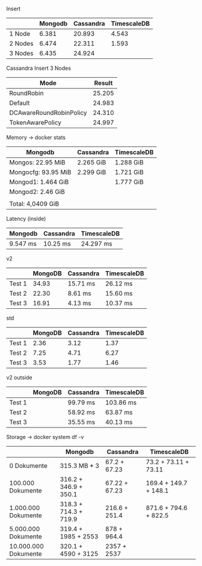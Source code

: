 Insert

|         | Mongodb | Cassandra | TimescaleDB |
| ------- | ------- | --------- | ----------- |
| 1 Node  | 6.381   | 20.893    | 4.543       |
| 2 Nodes | 6.474   | 22.311    | 1.593       |
| 3 Nodes | 6.435   | 24.924    |             |

Cassandra Insert 3 Nodes

| Mode                    | Result |
| ----------------------- | ------ |
| RoundRobin              | 25.205 |
| Default                 | 24.983 |
| DCAwareRoundRobinPolicy | 24.310 |
| TokenAwarePolicy        | 24.997 |

Memory
-> docker stats

| Mongodb             | Cassandra | TimescaleDB |
| ------------------- | --------- | ----------- |
| Mongos: 22.95 MiB   | 2.265 GiB | 1.288 GiB   |
| Mongocfg: 93.95 MiB | 2.299 GiB | 1.721 GiB   |
| Mongod1: 1.464 GiB  |           | 1.777 GiB   |
| Mongod2: 2.46 GiB   |           |             |
|                     |           |             |
| Total: 4,0409 GiB   |           |             |

Latency (inside)

| Mongodb  | Cassandra | TimescaleDB |
| -------- | --------- | ----------- |
| 9.547 ms | 10.25 ms  | 24.297 ms   |

v2

|        | MongoDB | Cassandra | TimescaleDB |
| ------ | ------- | --------- | ----------- |
| Test 1 | 34.93   | 15.71 ms  | 26.12 ms    |
| Test 2 | 22.30   | 8.61 ms   | 15.60 ms    |
| Test 3 | 16.91   | 4.13 ms   | 10.37 ms    |

std

|        | MongoDB | Cassandra | TimescaleDB |
| ------ | ------- | --------- | ----------- |
| Test 1 | 2.36    | 3.12      | 1.37        |
| Test 2 | 7.25    | 4.71      | 6.27        |
| Test 3 | 3.53    | 1.77      | 1.46        |

v2 outside

|        | MongoDB | Cassandra | TimescaleDB |
| ------ | ------- | --------- | ----------- |
| Test 1 |         | 99.79 ms  | 103.86 ms   |
| Test 2 |         | 58.92 ms  | 63.87 ms    |
| Test 3 |         | 35.55 ms  | 40.13 ms    |

Storage
-> docker system df -v

|                      | Mongodb               | Cassandra     | TimescaleDB           |
| -------------------- | --------------------- | ------------- | --------------------- |
| 0 Dokumente          | 315.3 MB \* 3         | 67.2 + 67.23  | 73.2 + 73.11 + 73.11  |
| 100.000 Dokumente    | 316.2 + 346.9 + 350.1 | 67.22 + 67.23 | 169.4 + 149.7 + 148.1 |
| 1.000.000 Dokumente  | 318.3 + 714.3 + 719.9 | 216.6 + 251.4 | 871.6 + 794.6 + 822.5 |
| 5.000.000 Dokumente  | 319.4 + 1985 + 2553   | 878 + 964.4   |                       |
| 10.000.000 Dokumente | 320.1 + 4590 + 3125   | 2357 + 2537   |                       |

